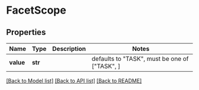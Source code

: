 # FacetScope


## Properties
Name | Type | Description | Notes
------------ | ------------- | ------------- | -------------
**value** | **str** |  | defaults to "TASK",  must be one of ["TASK", ]

[[Back to Model list]](../README.md#documentation-for-models) [[Back to API list]](../README.md#documentation-for-api-endpoints) [[Back to README]](../README.md)


